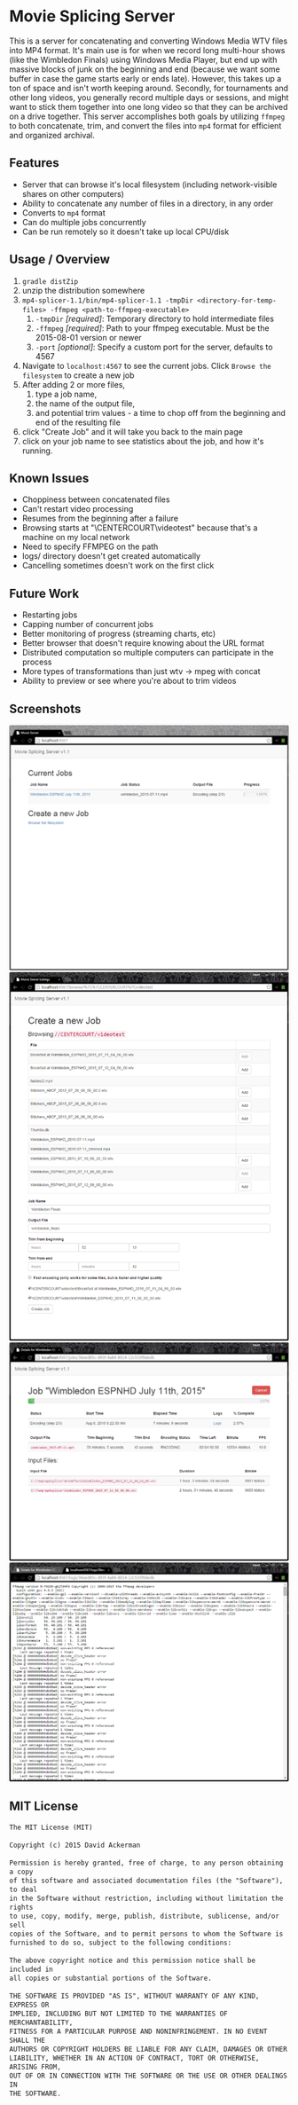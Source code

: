 # Movie Splicing Server

This is a server for concatenating and converting Windows Media WTV files into MP4 format.  It's main use is for when
we record long multi-hour shows (like the Wimbledon Finals) using Windows Media Player, but end up with massive blocks
of junk on the beginning and end (because we want some buffer in case the game starts early or ends late). However, this
takes up a ton of space and isn't worth keeping around. Secondly, for tournaments and other long videos, you generally
record multiple days or sessions, and might want to stick them together into one long video so that they can be archived
on a drive together.  This server accomplishes both goals by utilizing `ffmpeg` to both concatenate, trim, and convert
the files into `mp4` format for efficient and organized archival.

## Features
* Server that can browse it's local filesystem (including network-visible shares on other computers)
* Ability to concatenate any number of files in a directory, in any order
* Converts to `mp4` format
* Can do multiple jobs concurrently
* Can be run remotely so it doesn't take up local CPU/disk

## Usage / Overview
1. `gradle distZip`
1. unzip the distribution somewhere
1. `mp4-splicer-1.1/bin/mp4-splicer-1.1 -tmpDir <directory-for-temp-files> -ffmpeg <path-to-ffmpeg-executable>`
    1. `-tmpDir` _[required]_: Temporary directory to hold intermediate files
    1. `-ffmpeg` _[required]_: Path to your ffmpeg executable. Must be the 2015-08-01 version or newer
    1. `-port` _[optional]_: Specify a custom port for the server, defaults to 4567
1. Navigate to `localhost:4567` to see the current jobs. Click `Browse the filesystem` to create a new job
1. After adding 2 or more files,
    1. type a job name,
    1. the name of the output file,
    1. and potential trim values - a time to chop off from the beginning and end of the resulting file
1. click "Create Job" and it will take you back to the main page
1. click on your job name to see statistics about the job, and how it's running.

## Known Issues
* Choppiness between concatenated files
* Can't restart video processing
* Resumes from the beginning after a failure
* Browsing starts at "\\CENTERCOURT\videotest" because that's a machine on my local network
* Need to specify FFMPEG on the path
* logs/ directory doesn't get created automatically
* Cancelling sometimes doesn't work on the first click

## Future Work
* Restarting jobs
* Capping number of concurrent jobs
* Better monitoring of progress (streaming charts, etc)
* Better browser that doesn't require knowing about the URL format
* Distributed computation so multiple computers can participate in the process
* More types of transformations than just wtv -> mpeg with concat
* Ability to preview or see where you're about to trim videos

## Screenshots

![Home Screen](/screenshots/home.png?raw=true "Home Screen")
![Creating a Job](/screenshots/creating-a-job.png?raw=true "Creating a Job")
![View a Running Job](/screenshots/running-job.png?raw=true "View a Running Job")
![Logs of the ffmpeg process](/screenshots/logs.png?raw=true "Logs of the ffmpeg process")

## MIT License
    The MIT License (MIT)

    Copyright (c) 2015 David Ackerman

    Permission is hereby granted, free of charge, to any person obtaining a copy
    of this software and associated documentation files (the "Software"), to deal
    in the Software without restriction, including without limitation the rights
    to use, copy, modify, merge, publish, distribute, sublicense, and/or sell
    copies of the Software, and to permit persons to whom the Software is
    furnished to do so, subject to the following conditions:

    The above copyright notice and this permission notice shall be included in
    all copies or substantial portions of the Software.

    THE SOFTWARE IS PROVIDED "AS IS", WITHOUT WARRANTY OF ANY KIND, EXPRESS OR
    IMPLIED, INCLUDING BUT NOT LIMITED TO THE WARRANTIES OF MERCHANTABILITY,
    FITNESS FOR A PARTICULAR PURPOSE AND NONINFRINGEMENT. IN NO EVENT SHALL THE
    AUTHORS OR COPYRIGHT HOLDERS BE LIABLE FOR ANY CLAIM, DAMAGES OR OTHER
    LIABILITY, WHETHER IN AN ACTION OF CONTRACT, TORT OR OTHERWISE, ARISING FROM,
    OUT OF OR IN CONNECTION WITH THE SOFTWARE OR THE USE OR OTHER DEALINGS IN
    THE SOFTWARE.
